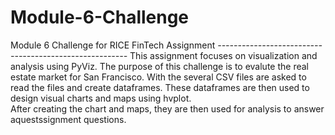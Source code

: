 # Module-6-Challenge
Module 6 Challenge for RICE FinTech Assignment
*-------------------------------------------------------*
This assignment focuses on visualization and analysis using PyViz. 
The purpose of this challenge is to evalute the real estate market for San Francisco.  With the several CSV files are asked to read the files
and create dataframes.  These dataframes are then used to design visual charts and maps using hvplot.  
After creating the chart and maps, they are then used for analysis to answer aquestssignment questions.
